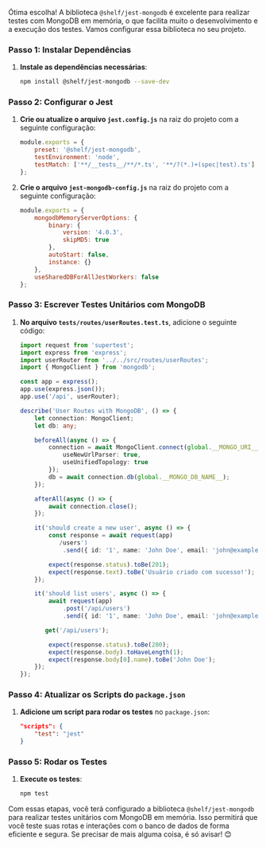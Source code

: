 Ótima escolha! A biblioteca `@shelf/jest-mongodb` é excelente para realizar testes com MongoDB em memória, o que facilita muito o desenvolvimento e a execução dos testes. Vamos configurar essa biblioteca no seu projeto.

### Passo 1: Instalar Dependências

1. **Instale as dependências necessárias**:
   ```bash
   npm install @shelf/jest-mongodb --save-dev
   ```

### Passo 2: Configurar o Jest

1. **Crie ou atualize o arquivo `jest.config.js`** na raiz do projeto com a seguinte configuração:
   ```javascript
   module.exports = {
       preset: '@shelf/jest-mongodb',
       testEnvironment: 'node',
       testMatch: ['**/__tests__/**/*.ts', '**/?(*.)+(spec|test).ts']
   };
   ```

2. **Crie o arquivo `jest-mongodb-config.js`** na raiz do projeto com a seguinte configuração:
   ```javascript
   module.exports = {
       mongodbMemoryServerOptions: {
           binary: {
               version: '4.0.3',
               skipMD5: true
           },
           autoStart: false,
           instance: {}
       },
       useSharedDBForAllJestWorkers: false
   };
   ```

### Passo 3: Escrever Testes Unitários com MongoDB

1. **No arquivo `tests/routes/userRoutes.test.ts`**, adicione o seguinte código:
   ```typescript
   import request from 'supertest';
   import express from 'express';
   import userRouter from '../../src/routes/userRoutes';
   import { MongoClient } from 'mongodb';

   const app = express();
   app.use(express.json());
   app.use('/api', userRouter);

   describe('User Routes with MongoDB', () => {
       let connection: MongoClient;
       let db: any;

       beforeAll(async () => {
           connection = await MongoClient.connect(global.__MONGO_URI__, {
               useNewUrlParser: true,
               useUnifiedTopology: true
           });
           db = await connection.db(global.__MONGO_DB_NAME__);
       });

       afterAll(async () => {
           await connection.close();
       });

       it('should create a new user', async () => {
           const response = await request(app)
              /users')
               .send({ id: '1', name: 'John Doe', email: 'john@example.com' });

           expect(response.status).toBe(201);
           expect(response.text).toBe('Usuário criado com sucesso!');
       });

       it('should list users', async () => {
           await request(app)
               .post('/api/users')
               .send({ id: '1', name: 'John Doe', email: 'john@example.com' });

          get('/api/users');

           expect(response.status).toBe(200);
           expect(response.body).toHaveLength(1);
           expect(response.body[0].name).toBe('John Doe');
       });
   });
   ```

### Passo 4: Atualizar os Scripts do `package.json`

1. **Adicione um script para rodar os testes** no `package.json`:
   ```json
   "scripts": {
       "test": "jest"
   }
   ```

### Passo 5: Rodar os Testes

1. **Execute os testes**:
   ```bash
   npm test
   ```

Com essas etapas, você terá configurado a biblioteca `@shelf/jest-mongodb` para realizar testes unitários com MongoDB em memória. Isso permitirá que você teste suas rotas e interações com o banco de dados de forma eficiente e segura. Se precisar de mais alguma coisa, é só avisar! 😊